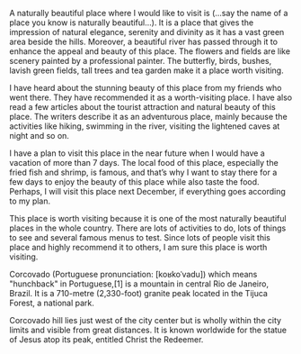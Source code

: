 A naturally beautiful place where I would like to visit is (…say the name of a place you know is naturally beautiful…). It is a place that gives the impression of natural elegance, serenity and divinity as it has a vast green area beside the hills. Moreover, a beautiful river has passed through it to enhance the appeal and beauty of this place. The flowers and fields are like scenery painted by a professional painter. The butterfly, birds, bushes, lavish green fields, tall trees and tea garden make it a place worth visiting.

I have heard about the stunning beauty of this place from my friends who went there. They have recommended it as a worth-visiting place. I have also read a few articles about the tourist attraction and natural beauty of this place. The writers describe it as an adventurous place, mainly because the activities like hiking, swimming in the river, visiting the lightened caves at night and so on.

I have a plan to visit this place in the near future when I would have a vacation of more than 7 days. The local food of this place, especially the fried fish and shrimp, is famous, and that’s why I want to stay there for a few days to enjoy the beauty of this place while also taste the food. Perhaps, I will visit this place next December, if everything goes according to my plan.

This place is worth visiting because it is one of the most naturally beautiful places in the whole country. There are lots of activities to do, lots of things to see and several famous menus to test. Since lots of people visit this place and highly recommend it to others, I am sure this place is worth visiting.

Corcovado (Portuguese pronunciation: [koʁkoˈvadu]) which means "hunchback" in Portuguese,[1] is a mountain in central Rio de Janeiro, Brazil. It is a 710-metre (2,330-foot) granite peak located in the Tijuca Forest, a national park.


Corcovado hill lies just west of the city center but is wholly within the city limits and visible from great distances. It is known worldwide for the statue of Jesus atop its peak, entitled Christ the Redeemer.